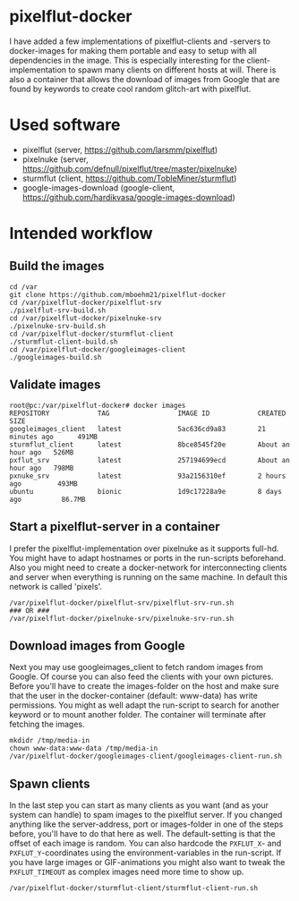 pixelflut-docker
================

I have added a few implementations of pixelflut-clients and -servers to docker-images for making them portable and easy to setup with all dependencies in the image. This is especially interesting for the client-implementation to spawn many clients on different hosts at will. There is also a container that allows the download of images from Google that are found by keywords to create cool random glitch-art with pixelflut.

# Used software

- pixelflut (server, https://github.com/larsmm/pixelflut)
- pixelnuke (server, https://github.com/defnull/pixelflut/tree/master/pixelnuke)
- sturmflut (client, https://github.com/TobleMiner/sturmflut)
- google-images-download (google-client, https://github.com/hardikvasa/google-images-download)

# Intended workflow

## Build the images

```
cd /var
git clone https://github.com/mboehm21/pixelflut-docker
cd /var/pixelflut-docker/pixelflut-srv
./pixelflut-srv-build.sh
cd /var/pixelflut-docker/pixelnuke-srv
./pixelnuke-srv-build.sh
cd /var/pixelflut-docker/sturmflut-client
./sturmflut-client-build.sh
cd /var/pixelflut-docker/googleimages-client
./googleimages-build.sh
```

## Validate images

```
root@pc:/var/pixelflut-docker# docker images
REPOSITORY            TAG                 IMAGE ID            CREATED             SIZE
googleimages_client   latest              5ac636cd9a83        21 minutes ago      491MB
sturmflut_client      latest              8bce8545f20e        About an hour ago   526MB
pxflut_srv            latest              257194699ecd        About an hour ago   798MB
pxnuke_srv            latest              93a2156310ef        2 hours ago         493MB
ubuntu                bionic              1d9c17228a9e        8 days ago          86.7MB

```

## Start a pixelflut-server in a container

I prefer the pixelflut-implementation over pixelnuke as it supports full-hd. You might have to adapt hostnames or ports in the run-scripts beforehand. Also you might need to create a docker-network for interconnecting clients and server when everything is running on the same machine. In default this network is called 'pixels'.

```
/var/pixelflut-docker/pixelflut-srv/pixelflut-srv-run.sh
### OR ###
/var/pixelflut-docker/pixelnuke-srv/pixelnuke-srv-run.sh
```

## Download images from Google

Next you may use googleimages_client to fetch random images from Google. Of course you can also feed the clients with your own pictures. Before you'll have to create the images-folder on the host and make sure that the user in the docker-container (default: www-data) has write permissions. You might as well adapt the run-script to search for another keyword or to mount another folder. The container will terminate after fetching the images.

```
mkdidr /tmp/media-in
chown www-data:www-data /tmp/media-in
/var/pixelflut-docker/googleimages-client/googleimages-client-run.sh
```

## Spawn clients

In the last step you can start as many clients as you want (and as your system can handle) to spam images to the pixelflut server. If you changed anything like the server-address, port or images-folder in one of the steps before, you'll have to do that here as well. The default-setting is that the offset of each image is random. You can also hardcode the `PXFLUT_X`- and `PXFLUT_Y`-coordinates using the environment-variables in the run-script. If you have large images or GIF-animations you might also want to tweak the `PXFLUT_TIMEOUT` as complex images need more time to show up.

```
/var/pixelflut-docker/sturmflut-client/sturmflut-client-run.sh
```
